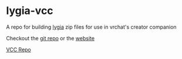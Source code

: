 # lygia-vcc
A repo for building [lygia](https://github.com/patriciogonzalezvivo/lygia.git) zip files for use in vrchat's creator companion

Checkout the [git repo](https://github.com/patriciogonzalezvivo/lygia.git) or the [website](https://lygia.xyz/)

[VCC Repo](https://bigibas123.github.io/VCC/)
